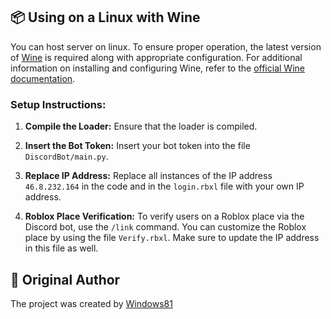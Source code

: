 ## 📦 Using on a Linux with Wine
You can host server on linux. To ensure proper operation, the latest version of [Wine](https://wiki.winehq.org/Download) is required along with appropriate configuration.
For additional information on installing and configuring Wine, refer to the [official Wine documentation](https://wiki.winehq.org/Download).

### Setup Instructions:
1. **Compile the Loader:**
    Ensure that the loader is compiled.

2. **Insert the Bot Token:**
    Insert your bot token into the file `DiscordBot/main.py`.

3. **Replace IP Address:**
    Replace all instances of the IP address `46.8.232.164` in the code and in the `login.rbxl` file with your own IP address.

4. **Roblox Place Verification:**
    To verify users on a Roblox place via the Discord bot, use the `/link` command. You can customize the Roblox place by using the file `Verify.rbxl`. Make sure to update the IP address in this file as well.


## 🚀 Original Author

The project was created by [Windows81](https://github.com/Windows81/Roblox-Freedom-Distribution)
